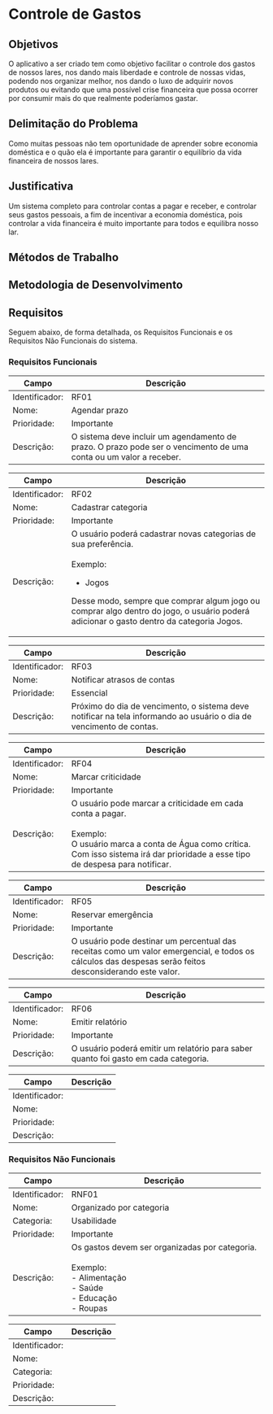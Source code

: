 # Controle de Gastos

## Objetivos

O aplicativo a ser criado tem como objetivo facilitar o controle dos gastos de nossos lares, nos dando mais liberdade e controle de nossas vidas, podendo nos organizar melhor, nos dando o luxo de adquirir novos produtos ou evitando que uma possível crise financeira que possa ocorrer por consumir mais do que realmente poderíamos gastar.

## Delimitação do Problema

Como muitas pessoas não tem oportunidade de aprender sobre economia doméstica e o quão ela é importante para garantir o equilíbrio da vida financeira de nossos lares.

## Justificativa

Um sistema completo para controlar contas a pagar e receber, e controlar seus gastos pessoais, a fim de incentivar a economia doméstica, pois controlar a vida financeira é muito importante para todos e equilibra nosso lar.

## Métodos de Trabalho

## Metodologia de Desenvolvimento

## Requisitos

Seguem abaixo, de forma detalhada, os Requisitos Funcionais e os Requisitos Não Funcionais do sistema.

### Requisitos Funcionais

| Campo          | Descrição                                                    |
| -------------- | ------------------------------------------------------------ |
| Identificador: | RF01                                                         |
| Nome:          | Agendar prazo                                                |
| Prioridade:    | Importante                                                   |
| Descrição:     | O sistema deve incluir um agendamento de prazo. O prazo pode ser o vencimento de uma conta ou um valor a receber. |

| Campo          | Descrição                                                    |
| -------------- | ------------------------------------------------------------ |
| Identificador: | RF02                                                         |
| Nome:          | Cadastrar categoria                                          |
| Prioridade:    | Importante                                                   |
| Descrição:     | O usuário poderá cadastrar novas categorias de sua preferência.<br><br>Exemplo:<br><ul><li>Jogos</li></ul><p>Desse modo, sempre que comprar algum jogo ou comprar algo dentro do jogo, o usuário poderá adicionar o gasto dentro da categoria Jogos.</p> |

| Campo          | Descrição                                                    |
| -------------- | ------------------------------------------------------------ |
| Identificador: | RF03                                                         |
| Nome:          | Notificar atrasos de contas                                  |
| Prioridade:    | Essencial                                                    |
| Descrição:     | Próximo do dia de vencimento, o sistema deve notificar na tela informando ao usuário o dia de vencimento de contas. |

| Campo          | Descrição                                                    |
| -------------- | ------------------------------------------------------------ |
| Identificador: | RF04                                                         |
| Nome:          | Marcar criticidade                                           |
| Prioridade:    | Importante                                                   |
| Descrição:     | O usuário pode marcar a criticidade em cada conta a pagar.<br><br>Exemplo:<br>O usuário marca a conta de Água como crítica. Com isso sistema irá dar prioridade a esse tipo de despesa para notificar. |

| Campo          | Descrição                                                    |
| -------------- | ------------------------------------------------------------ |
| Identificador: | RF05                                                         |
| Nome:          | Reservar emergência                                          |
| Prioridade:    | Importante                                                   |
| Descrição:     | O usuário pode destinar um percentual das receitas como um valor emergencial, e todos os cálculos das despesas serão feitos desconsiderando este valor. |

| Campo          | Descrição                                                    |
| -------------- | ------------------------------------------------------------ |
| Identificador: | RF06                                                         |
| Nome:          | Emitir relatório                                             |
| Prioridade:    | Importante                                                   |
| Descrição:     | O usuário poderá emitir um relatório para saber quanto foi gasto em cada categoria. |

| Campo          | Descrição |
| -------------- | --------- |
| Identificador: |           |
| Nome:          |           |
| Prioridade:    |           |
| Descrição:     |           |

### Requisitos Não Funcionais

| Campo          | Descrição                                                    |
| -------------- | ------------------------------------------------------------ |
| Identificador: | RNF01                                                        |
| Nome:          | Organizado por categoria                                     |
| Categoria:     | Usabilidade                                                  |
| Prioridade:    | Importante                                                   |
| Descrição:     | Os gastos devem ser organizadas por categoria.<br><br/>Exemplo:<br>- Alimentação<br>- Saúde<br>- Educação<br>- Roupas |

| Campo          | Descrição |
| -------------- | --------- |
| Identificador: |           |
| Nome:          |           |
| Categoria:     |           |
| Prioridade:    |           |
| Descrição:     |           |
